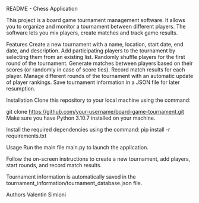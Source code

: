 README - Chess Application

This project is a board game tournament management software. It allows you to organize and monitor a tournament between
different players. The software lets you mix players, create matches and track game results.

Features
Create a new tournament with a name, location, start date, end date, and description.
Add participating players to the tournament by selecting them from an existing list.
Randomly shuffle players for the first round of the tournament.
Generate matches between players based on their scores (or randomly in case of score ties).
Record match results for each player.
Manage different rounds of the tournament with an automatic update of player rankings.
Save tournament information in a JSON file for later resumption.

Installation
Clone this repository to your local machine using the command:

git clone https://github.com/your-username/board-game-tournament.git
Make sure you have Python 3.10.7 installed on your machine.

Install the required dependencies using the command:
pip install -r requirements.txt

Usage
Run the main file main.py to launch the application.

Follow the on-screen instructions to create a new tournament, add players, start rounds, and record match results.

Tournament information is automatically saved in the tournament_information/tournament_database.json file.

Authors
Valentin Simioni